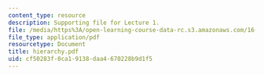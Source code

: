 ```yaml
---
content_type: resource
description: Supporting file for Lecture 1.
file: /media/https%3A/open-learning-course-data-rc.s3.amazonaws.com/16-13-aerodynamics-of-viscous-fluids-fall-2003/cf50283f0ca19138daa4670228b9d1f5_hierarchy.pdf
file_type: application/pdf
resourcetype: Document
title: hierarchy.pdf
uid: cf50283f-0ca1-9138-daa4-670228b9d1f5
---
```

